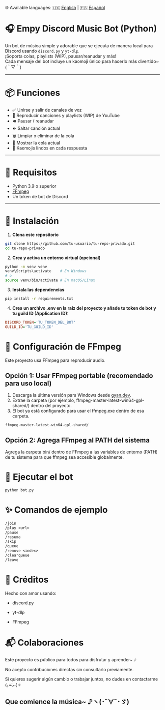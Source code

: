 🌐 Available languages: 🇺🇸 [English](README.en.md) | 🇪🇸 [Español](README.md)

# 🎧 Empy Discord Music Bot (Python)

Un bot de música simple y adorable que se ejecuta de manera local para Discord usando `discord.py` y `yt-dlp`.  
¡Soporta colas, playlists (WIP), pausar/reanudar y más!  
Cada mensaje del bot incluye un kaomoji único para hacerlo más divertido~ (＾▽＾)

---

# 📦 Funciones

- ✅ Unirse y salir de canales de voz
- 🎵 Reproducir canciones y playlists (WIP) de YouTube
- ⏯️ Pausar / reanudar
- ⏩ Saltar canción actual
- 🗑️ Limpiar o eliminar de la cola
- 📜 Mostrar la cola actual
- 💌 Kaomojis lindos en cada respuesta

---

# 🔧 Requisitos

- Python 3.9 o superior
- [FFmpeg](https://ffmpeg.org/download.html)
- Un token de bot de Discord

---

# 🚀 Instalación

1. **Clona este repositorio**
```bash
git clone https://github.com/tu-usuario/tu-repo-privado.git
cd tu-repo-privado
```

2. **Crea y activa un entorno virtual (opcional)**
```bash
python -m venv venv
venv\Scripts\activate    # En Windows
# o
source venv/bin/activate # En macOS/Linux
```

3. **Instala las dependencias**
```bash
pip install -r requirements.txt
```

4. **Crea un archivo .env en la raíz del proyecto y añade tu token de bot y tu guild ID (Application ID):**
```ini
DISCORD_TOKEN='TU_TOKEN_DEL_BOT'
GUILD_ID='TU_GUILD_ID'
```

# 🎥 Configuración de FFmpeg

Este proyecto usa FFmpeg para reproducir audio.

## Opción 1: Usar FFmpeg portable (recomendado para uso local)

1. Descarga la última versión para Windows desde [gyan.dev](https://www.gyan.dev/ffmpeg/builds/).
2. Extrae la carpeta (por ejemplo, ffmpeg-master-latest-win64-gpl-shared/) dentro del proyecto.
3. El bot ya está configurado para usar el ffmpeg.exe dentro de esa carpeta.

```vbnet
ffmpeg-master-latest-win64-gpl-shared/
```

## Opción 2: Agrega FFmpeg al PATH del sistema

Agrega la carpeta bin/ dentro de FFmpeg a las variables de entorno (PATH) de tu sistema para que ffmpeg sea accesible globalmente.

# 🐣 Ejecutar el bot
```bash
python bot.py
```

# ✨ Comandos de ejemplo
```diff
/join
/play <url>
/pause
/resume
/skip
/queue
/remove <index>
/clearqueue
/leave
```

# 💖 Créditos
Hecho con amor usando:

- discord.py

- yt-dlp

- FFmpeg

# 📬 Colaboraciones

Este proyecto es público para todos para disfrutar y aprender~ 🎶

No acepto contribuciones directas sin consultarlo previamente.

Si quieres sugerir algún cambio o trabajar juntos, no dudes en contactarme (｡•̀ᴗ-)✧

## Que comience la música~ ♪ヽ(･ˇ∀ˇ･ゞ)